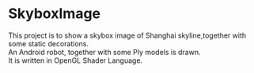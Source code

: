 # SkyboxImage
This project is to show a skybox image of Shanghai skyline,together with some static decorations.<br />
An Android robot, together with some Ply models is drawn. <br />
It is written in OpenGL Shader Language.
